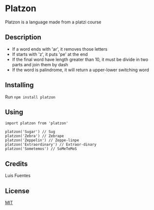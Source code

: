 # Platzon
Platzon is a language made from a platzi course

## Description
* If a word ends with 'ar', it removes those letters
* If starts with 'z', it puts 'pe' at the end
* If the final word have length greater than 10, it must be divide in two parts and join them by dash
* If the word is palindrome, it will return a upper-lower switching word

## Installing
Run `npm install platzon`

## Using
```
import platzon from 'platzon'

platzon('Sugar') // Sug
platzon('Zebra') // Zebrape
platzon('Zeppelin') // Zeppe-linpe
platzon('Extraordinary') // Extraor-dinary
platzon('Sometemos') // SoMeTeMoS
```
## Credits
Luis Fuentes

## License
[MIT](https://opensource.org/licenses/MIT)
